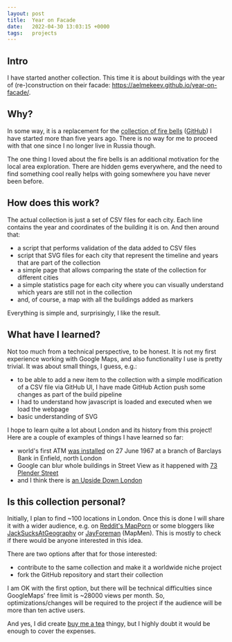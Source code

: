```yaml
---
layout: post
title:  Year on Facade
date:   2022-04-30 13:03:15 +0000
tags:   projects
---
```


## Intro

I have started another collection. This time it is about buildings with the year of (re-)construction on their facade: https://aelmekeev.github.io/year-on-facade/.

## Why?

In some way, it is a replacement for the [collection of fire bells](https://fire-bells.herokuapp.com/) ([GitHub](https://github.com/aelmekeev/fire-bells)) I have started more than five years ago. There is no way for me to proceed with that one since I no longer live in Russia though.

The one thing I loved about the fire bells is an additional motivation for the local area exploration. There are hidden gems everywhere, and the need to find something cool really helps with going somewhere you have never been before.

## How does this work?

The actual collection is just a set of CSV files for each city. Each line contains the year and coordinates of the building it is on. And then around that:

* a script that performs validation of the data added to CSV files
* script that SVG files for each city that represent the timeline and years that are part of the collection
* a simple page that allows comparing the state of the collection for different cities
* a simple statistics page for each city where you can visually understand which years are still not in the collection
* and, of course, a map with all the buildings added as markers

Everything is simple and, surprisingly, I like the result.

## What have I learned?

Not too much from a technical perspective, to be honest. It is not my first experience working with Google Maps, and also functionality I use is pretty trivial. It was about small things, I guess, e.g.:

* to be able to add a new item to the collection with a simple modification of a CSV file via GitHub UI, I have made GitHub Action push some changes as part of the build pipeline
* I had to understand how javascript is loaded and executed when we load the webpage
* basic understanding of SVG

I hope to learn quite a lot about London and its history from this project! Here are a couple of examples of things I have learned so far:

* world's first ATM [was installed](https://home.barclays/news/2017/06/from-the-archives-the-atm-is-50/) on 27 June 1967 at a branch of Barclays Bank in Enfield, north London
* Google can blur whole buildings in Street View as it happened with [73 Plender Street](https://www.google.com/maps/@51.5364486,-0.1379086,3a,75y,164.76h,95t/data=!3m6!1e1!3m4!1svjhRWTP8SkTIJw22O5Nimg!2e0!7i13312!8i6656)
* and I think there is [an Upside Down London](https://www.google.com/maps/@51.513807,-0.1109428,3a,75y,74.77h,91.05t/data=!3m6!1e1!3m4!1sByYpvqzp1SP-sdGSu4TtcQ!2e0!7i16384!8i8192)

## Is this collection personal?

Initially, I plan to find ~100 locations in London. Once this is done I will share it with a wider audience, e.g. on [Reddit's MapPorn](https://www.reddit.com/r/MapPorn/) or some bloggers like [JackSucksAtGeography](https://www.youtube.com/c/JackSucksAtGeography) or [JayForeman](https://www.youtube.com/c/JayForeman) (MapMen). This is mostly to check if there would be anyone interested in this idea.

There are two options after that for those interested:

* contribute to the same collection and make it a worldwide niche project
* fork the GitHub repository and start their collection

I am OK with the first option, but there will be technical difficulties since GoogleMaps' free limit is ~28000 views per month. So, optimizations/changes will be required to the project if the audience will be more than ten active users.

And yes, I did create [buy me a tea](https://www.buymeacoffee.com/aelmekeev) thingy, but I highly doubt it would be enough to cover the expenses.
